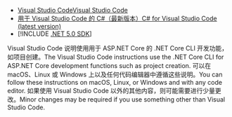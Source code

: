 * [<span data-ttu-id="9d513-101">Visual Studio Code</span><span class="sxs-lookup"><span data-stu-id="9d513-101">Visual Studio Code</span></span>](https://code.visualstudio.com/download)
* [<span data-ttu-id="9d513-102">用于 Visual Studio Code 的 C#（最新版本）</span><span class="sxs-lookup"><span data-stu-id="9d513-102">C# for Visual Studio Code (latest version)</span></span>](https://marketplace.visualstudio.com/items?itemName=ms-dotnettools.csharp)
* [!INCLUDE [.NET 5.0 SDK](~/includes/5.0-SDK.md)]

<span data-ttu-id="9d513-103">Visual Studio Code 说明使用用于 ASP.NET Core 的 .NET Core CLI 开发功能，如项目创建。</span><span class="sxs-lookup"><span data-stu-id="9d513-103">The Visual Studio Code instructions use the .NET Core CLI for ASP.NET Core development functions such as project creation.</span></span> <span data-ttu-id="9d513-104">可以在 macOS、Linux 或 Windows 上以及任何代码编辑器中遵循这些说明。</span><span class="sxs-lookup"><span data-stu-id="9d513-104">You can follow these instructions on macOS, Linux, or Windows and with any code editor.</span></span> <span data-ttu-id="9d513-105">如果使用 Visual Studio Code 以外的其他内容，则可能需要进行少量更改。</span><span class="sxs-lookup"><span data-stu-id="9d513-105">Minor changes may be required if you use something other than Visual Studio Code.</span></span>
